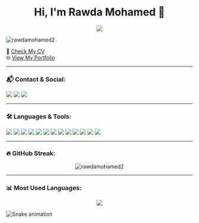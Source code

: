 <h1 align="center">Hi, I'm Rawda Mohamed 🌸</h1>

<p align="center">
  <a href="https://github.com/rawdamohamed2/readme-typing-svg">
    <img src="https://readme-typing-svg.herokuapp.com?font=Time+New+Roman&color=FF69B4&size=29&center=true&vCenter=true&width=600&height=50&lines=Frontend+Developer;Web+Designer">
  </a>
</p>



<p align="left"> 
  <img src="https://komarev.com/ghpvc/?username=rawdamohamed2&label=Profile%20views&color=brightgreen&style=flat" alt="rawdamohamed2" /> 
</p>

<p align="left">
  📄 <a href="https://drive.google.com/file/d/1czFqChMzvX960R6X1lAEANpS0YpbAhn8/view?usp=drive_link">Check My CV</a> 
  <br/>
  🌐 <a href="https://rawdamohamed.netlify.app/">View My Portfolio</a>
</p>

---

### 📬 Contact & Social:
<p align="left">
  <a href="https://linkedin.com/in/your-link https://www.linkedin.com/in/rawda-mohamed-367a77370/"><img src="https://img.icons8.com/color/48/linkedin.png"/></a>
  <a href="mailto:rawda.singab1@gmail.com"><img src="https://img.icons8.com/color/48/gmail.png"/></a>
  <a href="https://github.com/rawdamohamed2/"><img src="https://img.icons8.com/color/48/github.png"/></a>
</p>

---

### 🛠️ Languages & Tools:
<p align="left">
  <img src="https://img.icons8.com/color/48/html-5.png"/>
  <img src="https://img.icons8.com/color/48/css3.png"/>
  <img src="https://img.icons8.com/color/48/javascript.png"/>
  <img src="https://img.icons8.com/color/48/react-native.png"/>
  <img src="https://img.icons8.com/color/48/bootstrap.png"/>
  <img src="https://img.icons8.com/color/48/tailwindcss.png"/>
  <img src="https://img.icons8.com/color/48/git.png"/>
  <img src="https://img.icons8.com/color/48/typescript.png"/>
  <img src="https://img.icons8.com/color/48/visual-studio-code-2019.png"/>
  <img src="https://img.icons8.com/color/48/figma.png"/>
  <img src="https://img.icons8.com/color/48/git.png"/>
  <img src="https://img.icons8.com/color/48/redux.png"/>
  <img src="https://img.icons8.com/color/48/sass.png"/>
</p>

---


### 🔥 GitHub Streak:
<p align="center">
  <img src="https://github-readme-streak-stats.herokuapp.com/?user=rawdamohamed2&theme=tokyonight" alt="rawdamohamed2" />
</p>

---

### 📊 Most Used Languages:
<p align="center">
  <img src="https://github-readme-stats.vercel.app/api/top-langs/?username=rawdamohamed2&layout=compact&theme=tokyonight" />
</p>

![Snake animation](https://github.com/rawdamohamed2/snk/blob/manual-run-output/only-svg/github-contribution-grid-snake.svg)



